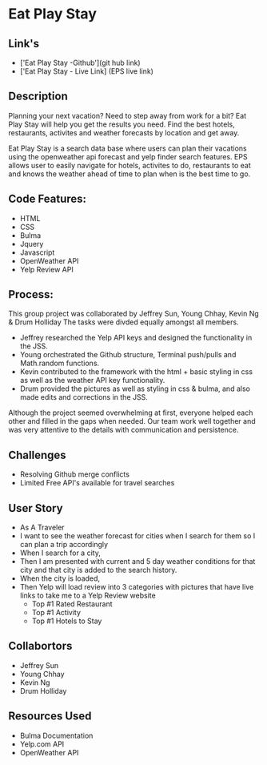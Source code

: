 # Eat Play Stay
## Link's
* ['Eat Play Stay -Github'](git hub link)
* ['Eat Play Stay - Live Link] (EPS live link)

<!-- screen shots here -->

## Description
Planning your next vacation? Need to step away from work for a bit? Eat Play Stay will help you get the results you need. Find the best hotels, restaurants, activites and weather forecasts by location and get away.

Eat Play Stay is a search data base where users can plan their vacations using the openweather api forecast and yelp finder search features. EPS allows user to easily navigate for hotels, activites to do, restaurants to eat and knows the weather ahead of time to plan when is the best time to go. 

## Code Features:
* HTML
* CSS
* Bulma
* Jquery
* Javascript
* OpenWeather API
* Yelp Review API

## Process:
This group project was collaborated by Jeffrey Sun, Young Chhay, Kevin Ng & Drum Holliday  The tasks were divded equally amongst all members.
* Jeffrey researched the Yelp API keys and designed the functionality in the JSS.
* Young orchestrated the Github structure, Terminal push/pulls and Math.random functions.
* Kevin contributed to the framework with the html + basic styling in css as well as the weather API key functionality.
* Drum provided the pictures as well as styling in css & bulma, and also made edits and corrections in the JSS.
  
Although the project seemed overwhelming at first, everyone helped each other and filled in the gaps when needed. Our team work well together and was very attentive to the details with communication and persistence. 

## Challenges 
* Resolving Github merge conflicts 
* Limited Free API's available for travel searches

## User Story
* As A Traveler
* I want to see the weather forecast for cities when I search for them so I can plan a trip accordingly
* When I search for a city,
* Then I am presented with current and 5 day weather conditions for that city and that city is added to the search history.
* When the city is loaded,
* Then Yelp will load review into 3 categories with pictures that have live links to take me to a Yelp Review website
  * Top #1 Rated Restaurant
  * Top #1 Activity
  * Top #1 Hotels to Stay

## Collabortors
* Jeffrey Sun
* Young Chhay
* Kevin Ng
* Drum Holliday

## Resources Used
* Bulma Documentation
* Yelp.com API
* OpenWeather API
